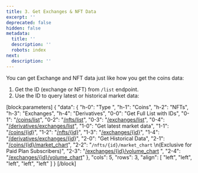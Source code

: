 ```yaml
---
title: 3. Get Exchanges & NFT Data
excerpt: ''
deprecated: false
hidden: false
metadata:
  title: ''
  description: ''
  robots: index
next:
  description: ''
---
```

You can get Exchange and NFT data just like how you get the coins data:

1. Get the ID (exchange or NFT) from `/list` endpoint.
2. Use the ID to query latest or historical market data:

[block:parameters]
{
  "data": {
    "h-0": "Type                    ",
    "h-1": "Coins",
    "h-2": "NFTs",
    "h-3": "Exchanges",
    "h-4": "Derivatives",
    "0-0": "Get Full List with IDs",
    "0-1": "[/coins/list](/reference/coins-list)",
    "0-2": "[/nfts/list](/reference/nfts-list)",
    "0-3": "[/exchanges/list](/reference/exchanges-list)",
    "0-4": "[/derivatives/exchanges/list](/reference/derivatives-exchanges-list)",
    "1-0": "Get latest market data",
    "1-1": "[/coins/{id}](/reference/coins-id)",
    "1-2": "[/nfts/{id}](/reference/nfts-id)",
    "1-3": "[/exchanges/{id}](/reference/exchanges-id)",
    "1-4": "[/derivatives/exchanges/{id}](/reference/derivatives-exchanges-id)",
    "2-0": "Get Historical Data",
    "2-1": "[/coins/{id}/market_chart](/reference/coins-id-market-chart)",
    "2-2": "`/nfts/{id}/market_chart`  \n(Exclusive for Paid Plan Subscribers)",
    "2-3": "[/exchanges/{id}/volume_chart](/reference/exchanges-id-volume-chart) ",
    "2-4": "[/exchanges/{id}/volume_chart](/reference/exchanges-id-volume-chart)"
  },
  "cols": 5,
  "rows": 3,
  "align": [
    "left",
    "left",
    "left",
    "left",
    "left"
  ]
}
[/block]